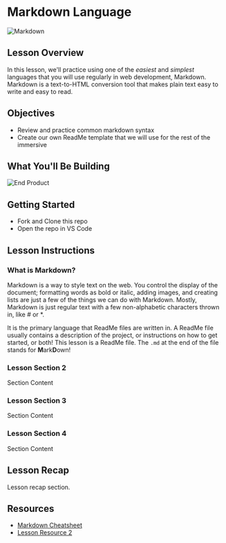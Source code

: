# Markdown Language

![Markdown](https://justyy.com/wp-content/uploads/2016/01/markdown-syntax-language.png)

## Lesson Overview
In this lesson, we'll practice using one of the *easiest* and *simplest* languages that you will use regularly in web development, Markdown.  Markdown is a text-to-HTML conversion tool that makes plain text easy to write and easy to read. 

## Objectives
  - Review and practice common markdown syntax
  - Create our own ReadMe template that we will use for the rest of the immersive
## What You'll Be Building
![End Product](https://www.mailerlite.com/assets/features/landing-page-signup.gif)

## Getting Started
  - Fork and Clone this repo
  - Open the repo in VS Code

## Lesson Instructions

### What is Markdown?
Markdown is a way to style text on the web. You control the display of the document; formatting words as
bold or italic, adding images, and creating lists are just a few of the things we can do with Markdown. Mostly,
Markdown is just regular text with a few non-alphabetic characters thrown in, like # or *.

It is the primary language that ReadMe files are written in.  A ReadMe file usually contains a description of the project, or instructions on how to get started, or both! This lesson is a ReadMe file.  The ` .md ` at the end of the file stands for **M**ark**D**own!
  
### Lesson Section 2
Section Content

### Lesson Section 3
Section Content

### Lesson Section 4
Section Content

## Lesson Recap
Lesson recap section.
  
## Resources
 - [Markdown Cheatsheet](https://guides.github.com/pdfs/markdown-cheatsheet-online.pdf)
 - [Lesson Resource 2]()
